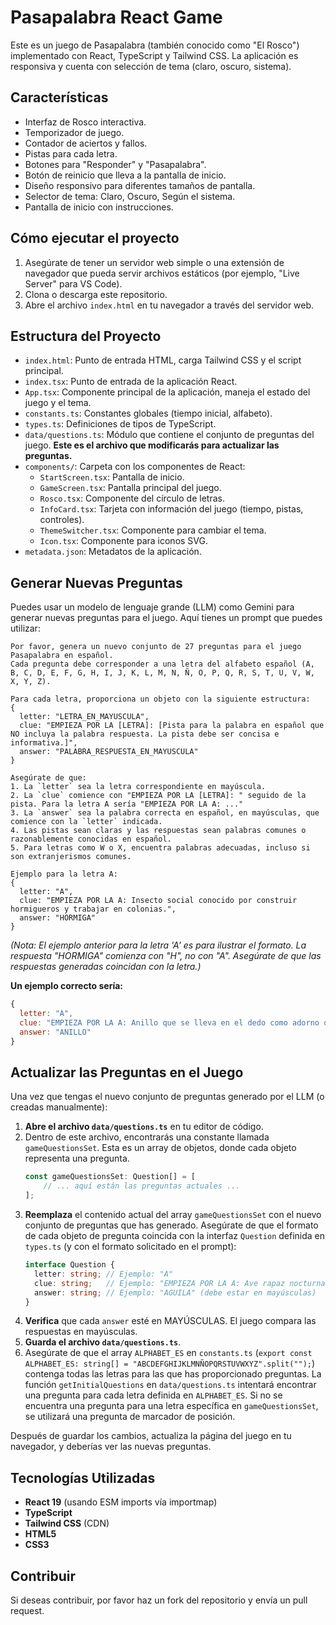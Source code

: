 # Pasapalabra React Game

Este es un juego de Pasapalabra (también conocido como "El Rosco") implementado con React, TypeScript y Tailwind CSS. La aplicación es responsiva y cuenta con selección de tema (claro, oscuro, sistema).

## Características

- Interfaz de Rosco interactiva.
- Temporizador de juego.
- Contador de aciertos y fallos.
- Pistas para cada letra.
- Botones para "Responder" y "Pasapalabra".
- Botón de reinicio que lleva a la pantalla de inicio.
- Diseño responsivo para diferentes tamaños de pantalla.
- Selector de tema: Claro, Oscuro, Según el sistema.
- Pantalla de inicio con instrucciones.

## Cómo ejecutar el proyecto

1.  Asegúrate de tener un servidor web simple o una extensión de navegador que pueda servir archivos estáticos (por ejemplo, "Live Server" para VS Code).
2.  Clona o descarga este repositorio.
3.  Abre el archivo `index.html` en tu navegador a través del servidor web.

## Estructura del Proyecto

-   `index.html`: Punto de entrada HTML, carga Tailwind CSS y el script principal.
-   `index.tsx`: Punto de entrada de la aplicación React.
-   `App.tsx`: Componente principal de la aplicación, maneja el estado del juego y el tema.
-   `constants.ts`: Constantes globales (tiempo inicial, alfabeto).
-   `types.ts`: Definiciones de tipos de TypeScript.
-   `data/questions.ts`: Módulo que contiene el conjunto de preguntas del juego. **Este es el archivo que modificarás para actualizar las preguntas.**
-   `components/`: Carpeta con los componentes de React:
    -   `StartScreen.tsx`: Pantalla de inicio.
    -   `GameScreen.tsx`: Pantalla principal del juego.
    -   `Rosco.tsx`: Componente del círculo de letras.
    -   `InfoCard.tsx`: Tarjeta con información del juego (tiempo, pistas, controles).
    -   `ThemeSwitcher.tsx`: Componente para cambiar el tema.
    -   `Icon.tsx`: Componente para iconos SVG.
-   `metadata.json`: Metadatos de la aplicación.

## Generar Nuevas Preguntas

Puedes usar un modelo de lenguaje grande (LLM) como Gemini para generar nuevas preguntas para el juego. Aquí tienes un prompt que puedes utilizar:

```plaintext
Por favor, genera un nuevo conjunto de 27 preguntas para el juego Pasapalabra en español.
Cada pregunta debe corresponder a una letra del alfabeto español (A, B, C, D, E, F, G, H, I, J, K, L, M, N, Ñ, O, P, Q, R, S, T, U, V, W, X, Y, Z).

Para cada letra, proporciona un objeto con la siguiente estructura:
{
  letter: "LETRA_EN_MAYUSCULA",
  clue: "EMPIEZA POR LA [LETRA]: [Pista para la palabra en español que NO incluya la palabra respuesta. La pista debe ser concisa e informativa.]",
  answer: "PALABRA_RESPUESTA_EN_MAYUSCULA"
}

Asegúrate de que:
1. La `letter` sea la letra correspondiente en mayúscula.
2. La `clue` comience con "EMPIEZA POR LA [LETRA]: " seguido de la pista. Para la letra A sería "EMPIEZA POR LA A: ..."
3. La `answer` sea la palabra correcta en español, en mayúsculas, que comience con la `letter` indicada.
4. Las pistas sean claras y las respuestas sean palabras comunes o razonablemente conocidas en español.
5. Para letras como W o X, encuentra palabras adecuadas, incluso si son extranjerismos comunes.

Ejemplo para la letra A:
{
  letter: "A",
  clue: "EMPIEZA POR LA A: Insecto social conocido por construir hormigueros y trabajar en colonias.",
  answer: "HORMIGA"
}
```

*(Nota: El ejemplo anterior para la letra 'A' es para ilustrar el formato. La respuesta "HORMIGA" comienza con "H", no con "A". Asegúrate de que las respuestas generadas coincidan con la letra.)*

**Un ejemplo correcto sería:**
```javascript
{
  letter: "A",
  clue: "EMPIEZA POR LA A: Anillo que se lleva en el dedo como adorno o símbolo de compromiso.",
  answer: "ANILLO"
}
```

## Actualizar las Preguntas en el Juego

Una vez que tengas el nuevo conjunto de preguntas generado por el LLM (o creadas manualmente):

1.  **Abre el archivo `data/questions.ts`** en tu editor de código.
2.  Dentro de este archivo, encontrarás una constante llamada `gameQuestionsSet`. Esta es un array de objetos, donde cada objeto representa una pregunta.
    ```javascript
    const gameQuestionsSet: Question[] = [
        // ... aquí están las preguntas actuales ...
    ];
    ```
3.  **Reemplaza** el contenido actual del array `gameQuestionsSet` con el nuevo conjunto de preguntas que has generado. Asegúrate de que el formato de cada objeto de pregunta coincida con la interfaz `Question` definida en `types.ts` (y con el formato solicitado en el prompt):
    ```typescript
    interface Question {
      letter: string; // Ejemplo: "A"
      clue: string;   // Ejemplo: "EMPIEZA POR LA A: Ave rapaz nocturna."
      answer: string; // Ejemplo: "AGUILA" (debe estar en mayúsculas)
    }
    ```
4.  **Verifica** que cada `answer` esté en MAYÚSCULAS. El juego compara las respuestas en mayúsculas.
5.  **Guarda el archivo `data/questions.ts`**.
6.  Asegúrate de que el array `ALPHABET_ES` en `constants.ts` (`export const ALPHABET_ES: string[] = "ABCDEFGHIJKLMNÑOPQRSTUVWXYZ".split("");`) contenga todas las letras para las que has proporcionado preguntas. La función `getInitialQuestions` en `data/questions.ts` intentará encontrar una pregunta para cada letra definida en `ALPHABET_ES`. Si no se encuentra una pregunta para una letra específica en `gameQuestionsSet`, se utilizará una pregunta de marcador de posición.

Después de guardar los cambios, actualiza la página del juego en tu navegador, y deberías ver las nuevas preguntas.

## Tecnologías Utilizadas

-   **React 19** (usando ESM imports vía importmap)
-   **TypeScript**
-   **Tailwind CSS** (CDN)
-   **HTML5**
-   **CSS3**

## Contribuir

Si deseas contribuir, por favor haz un fork del repositorio y envía un pull request.
```
